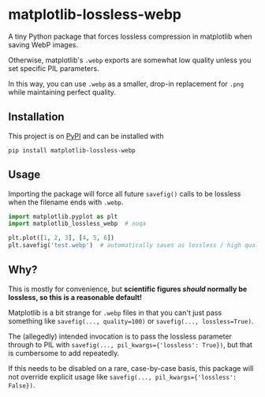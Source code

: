 # matplotlib-lossless-webp

A tiny Python package that forces lossless compression in matplotlib when saving WebP images.

Otherwise, matplotlib's `.webp` exports are somewhat low quality unless you set specific PIL parameters.

In this way, you can use `.webp` as a smaller, drop-in replacement for `.png` while maintaining perfect quality.

## Installation

This project is on [PyPI](https://pypi.org/project/matplotlib-lossless-webp/) and can be installed with

    pip install matplotlib-lossless-webp

## Usage

Importing the package will force all future `savefig()` calls to be lossless when the filename ends with `.webp`.

```python
import matplotlib.pyplot as plt
import matplotlib_lossless_webp  # noqa

plt.plot([1, 2, 3], [4, 5, 6])
plt.savefig('test.webp')  # automatically saves as lossless / high quality
```

## Why?

This is mostly for convenience, but **scientific figures _should_ normally be lossless, so this is a reasonable
default!**

Matplotlib is a bit strange for `.webp` files in that you can't just pass something like `savefig(..., quality=100)`
or `savefig(..., lossless=True)`.

The (allegedly) intended invocation is to pass the lossless parameter through to PIL with
`savefig(..., pil_kwargs={'lossless': True})`, but that is cumbersome to add repeatedly.

If this needs to be disabled on a rare, case-by-case basis, this package will not override explicit usage like
`savefig(..., pil_kwargs={'lossless': False})`.